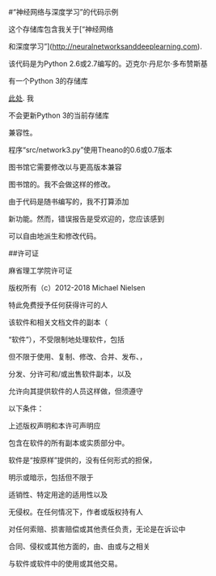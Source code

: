 #“神经网络与深度学习”的代码示例



这个存储库包含我关于[“神经网络

和深度学习”](http://neuralnetworksanddeeplearning.com).



该代码是为Python 2.6或2.7编写的。迈克尔·丹尼尔·多布赞斯基

有一个Python 3的存储库

[此处](https://github.com/MichalDanielDobrzanski/DeepLearningPython35). 我

不会更新Python 3的当前存储库

兼容性。



程序“src/network3.py”使用Theano的0.6或0.7版本

图书馆它需要修改以与更高版本兼容

图书馆的。我不会做这样的修改。



由于代码是随书编写的，我不打算添加

新功能。然而，错误报告是受欢迎的，您应该感到

可以自由地派生和修改代码。



##许可证



麻省理工学院许可证



版权所有（c）2012-2018 Michael Nielsen



特此免费授予任何获得许可的人

该软件和相关文档文件的副本（

“软件”），不受限制地处理软件，包括

但不限于使用、复制、修改、合并、发布、，

分发、分许可和/或出售软件副本，以及

允许向其提供软件的人员这样做，但须遵守

以下条件：



上述版权声明和本许可声明应

包含在软件的所有副本或实质部分中。



软件是“按原样”提供的，没有任何形式的担保，

明示或暗示，包括但不限于

适销性、特定用途的适用性以及

无侵权。在任何情况下，作者或版权持有人

对任何索赔、损害赔偿或其他责任负责，无论是在诉讼中

合同、侵权或其他方面的，由、由或与之相关

与软件或软件中的使用或其他交易。